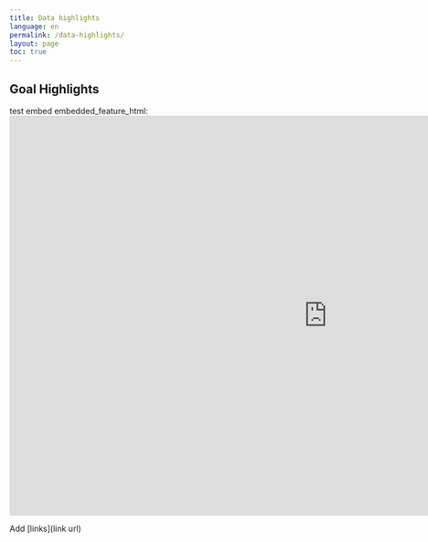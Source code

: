 ```yaml
---
title: Data highlights
language: en
permalink: /data-highlights/
layout: page
toc: true
---
```


## Goal Highlights
test embed
embedded_feature_html: <iframe width="1110" height="700" title="Goal 1" src="https://sdgdata.gov.uk/1/" frameborder="0" allowFullScreen="true"></iframe>

Add [links](link url)
